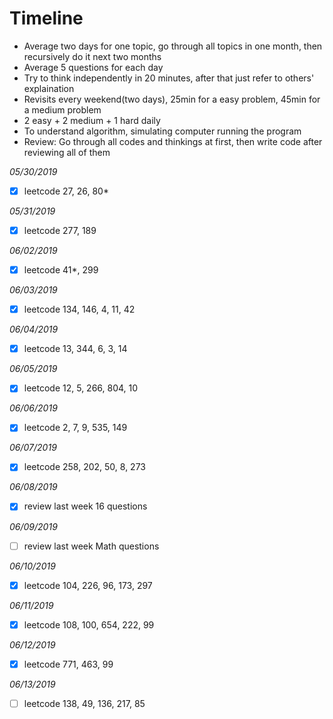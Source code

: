 # Timeline
- Average two days for one topic, go through all topics in one month, then recursively do it next two months
- Average 5 questions for each day
- Try to think independently in 20 minutes, after that just refer to others' explaination
- Revisits every weekend(two days), 25min for a easy problem, 45min for a medium problem
- 2 easy + 2 medium + 1 hard daily
- To understand algorithm, simulating computer running the program
- Review: Go through all codes and thinkings at first, then write code after reviewing all of them

*05/30/2019*
- [x] leetcode 27, 26, 80*

*05/31/2019*
- [x] leetcode 277, 189

*06/02/2019*
- [x] leetcode 41*, 299

*06/03/2019*
- [x] leetcode 134, 146, 4, 11, 42

*06/04/2019*
- [x] leetcode 13, 344, 6, 3, 14

*06/05/2019*
- [x] leetcode 12, 5, 266, 804, 10

*06/06/2019*
- [x] leetcode 2, 7, 9, 535, 149

*06/07/2019*
- [x] leetcode 258, 202, 50, 8, 273

*06/08/2019*
- [x] review last week 16 questions

*06/09/2019*
- [ ] review last week Math questions

*06/10/2019*
- [x] leetcode 104, 226, 96, 173, 297

*06/11/2019*
- [x] leetcode 108, 100, 654, 222, 99

*06/12/2019*
- [x] leetcode 771, 463, 99

*06/13/2019*
- [ ] leetcode 138, 49, 136, 217, 85

